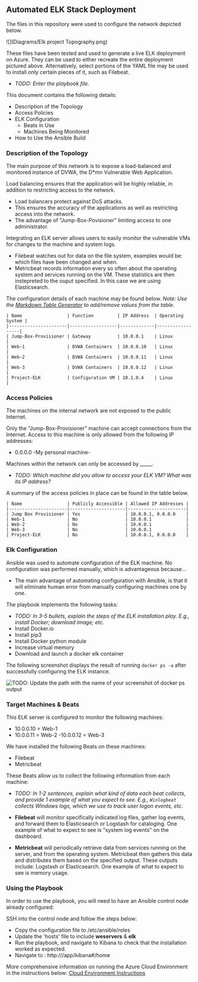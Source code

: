 ## Automated ELK Stack Deployment

The files in this repository were used to configure the network depicted below.

![](Diagrams/Elk project Topography.png)

These files have been tested and used to generate a live ELK deployment on Azure. They can be used to either recreate the entire deployment pictured above. Alternatively, select portions of the YAML file may be used to install only certain pieces of it, such as Filebeat.

  - _TODO: Enter the playbook file._

This document contains the following details:
- Description of the Topology
- Access Policies
- ELK Configuration
  - Beats in Use
  - Machines Being Monitored
- How to Use the Ansible Build


### Description of the Topology

The main purpose of this network is to expose a load-balanced and monitored instance of DVWA, the D*mn Vulnerable Web Application.

Load balancing ensures that the application will be highly reliable, in addition to restricting access to the network.

- Load balancers protect against DoS attacks.
- This ensures the accuracy of the applications as well as restricting access into the network. 
- The advantage of "Jump-Box-Povisioner"  limiting access to one administrator.


Integrating an ELK server allows users to easily monitor the vulnerable VMs for changes to the machine and system logs.
- Filebeat watches out for data on the file system, examples would be: which files have been changed and when.
- Metricbeat records information every so often about the operating system and services running on the VM. These statistics are then instepreted to the ouput specified. In this case we are using Elasticsearch.  

The configuration details of each machine may be found below.
_Note: Use the [Markdown Table Generator](http://www.tablesgenerator.com/markdown_tables) to add/remove values from the table_.

```git
| Name                 | Function         | IP Address  | Operating System |
|----------------------|------------------|-------------|------------------|
| Jump-Box-Provisioner | Gateway          | 10.0.0.1    | Linux            |
| Web-1                | DVWA Containers  | 10.0.0.10   | Linux            |
| Web-2                | DVWA Containers  | 10.0.0.11   | Linux            |
| Web-3                | DVWA Containers  | 10.0.0.12   | Linux            |
| Project-ELK          | Configuration VM | 10.1.0.4    | Linux            |
````
### Access Policies

The machines on the internal network are not exposed to the public Internet. 

Only the "Jump-Box-Provisioner" machine can accept connections from the Internet. Access to this machine is only allowed from the following IP addresses:
- 0.0.0.0 -My personal machine-

Machines within the network can only be accessed by _____.
- _TODO: Which machine did you allow to access your ELK VM? What was its IP address?_

A summary of the access policies in place can be found in the table below.

```git
| Name                 | Publicly Accessible | Allowed IP Addresses |
|----------------------|---------------------|----------------------|
| Jump Box Provisioner | Yes                 | 10.0.0.1, 0.0.0.0    |
| Web-1                | No                  | 10.0.0.1             |
| Web-2                | No                  | 10.0.0.1             |
| Web-3                | No                  | 10.0.0.1             |
| Project-ELK          | No                  | 10.0.0.1, 0.0.0.0    |
````
### Elk Configuration

Ansible was used to automate configuration of the ELK machine. No configuration was performed manually, which is advantageous because...
- The main advantage of automating configuration with Ansible, is that it will eliminate human error from manually configuring machines one by one. 

The playbook implements the following tasks:
- _TODO: In 3-5 bullets, explain the steps of the ELK installation play. E.g., install Docker; download image; etc._
- Install Docker.io
- Install pip3
- Install Docker python module
- Increase virtual memory
- Download and launch a docker elk container

The following screenshot displays the result of running `docker ps -a` after successfully configuring the ELK instance.

![TODO: Update the path with the name of your screenshot of docker ps output](Images/docker_ps_output.png)

### Target Machines & Beats
This ELK server is configured to monitor the following machines:
- 10.0.0.10 = Web-1
- 10.0.0.11 = Web-2
 -10.0.0.12 = Web-3

We have installed the following Beats on these machines:
- Filebeat
- Metricbeat

These Beats allow us to collect the following information from each machine:
- _TODO: In 1-2 sentences, explain what kind of data each beat collects, and provide 1 example of what you expect to see. E.g., `Winlogbeat` collects Windows logs, which we use to track user logon events, etc._
- **Filebeat** will monitor specifically indicated log files, gather log events, and forward them to Elasticsearch or Logstash for cataloging. One example of what to expect to see is "system log events" on the dashboard.

- **Metricbeat** will periodically retrieve data from services running on the server, and from the operating system. Metricbeat then gathers this data and distributes them based on the specified output. These outputs include: Logstash or Elasticsearch. One example of what to expect to see  is memory usage.

### Using the Playbook
In order to use the playbook, you will need to have an Ansible control node already configured:

SSH into the control node and follow the steps below:
- Copy the configuration file to /etc/ansible/roles
- Update the 'hosts' file to include **weservers** & **elk**
- Run the playbook, and navigate to Kibana to check that the installation worked as expected.
- Navigate to : http://<Host IP>/app/kibana#/home

More comprehensive information on running the Azure Cloud Environment in the instructions below:
[Cloud Environment Instructions](https://github.com/criscollazos/cybersecurity-project-1/blob/master/Instructions%20-%20Azure%20Cloud%20Environment.md)
